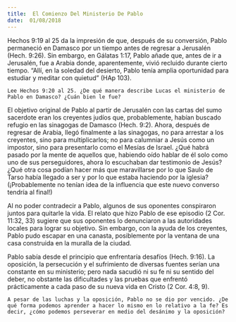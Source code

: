 ```yaml
---
title:  El Comienzo Del Ministerio De Pablo
date:  01/08/2018
---
```


Hechos 9:19 al 25 da la impresión de que, después de su conversión, Pablo permaneció en Damasco por un tiempo antes de regresar a Jerusalén (Hech. 9:26). Sin embargo, en Gálatas 1:17, Pablo añade que, antes de ir a Jerusalén, fue a Arabia donde, aparentemente, vivió recluido durante cierto tiempo. “Allí, en la soledad del desierto, Pablo tenía amplia oportunidad para estudiar y meditar con quietud” (HAp 103).

`Lee Hechos 9:20 al 25. ¿De qué manera describe Lucas el ministerio de Pablo en Damasco? ¿Cuán bien le fue?`

El objetivo original de Pablo al partir de Jerusalén con las cartas del sumo sacerdote eran los creyentes judíos que, probablemente, habían buscado refugio en las sinagogas de Damasco (Hech. 9:2). Ahora, después de regresar de Arabia, llegó finalmente a las sinagogas, no para arrestar a los creyentes, sino para multiplicarlos; no para calumniar a Jesús como un impostor, sino para presentarlo como el Mesías de Israel. ¿Qué habrá pasado por la mente de aquellos que, habiendo oído hablar de él solo como uno de sus perseguidores, ahora lo escuchaban dar testimonio de Jesús? ¿Qué otra cosa podían hacer más que maravillarse por lo que Saulo de Tarso había llegado a ser y por lo que estaba haciendo por la iglesia? (¡Probablemente no tenían idea de la influencia que este nuevo converso tendría al final!)

Al no poder contradecir a Pablo, algunos de sus oponentes conspiraron juntos para quitarle la vida. El relato que hizo Pablo de ese episodio (2 Cor. 11:32, 33) sugiere que sus oponentes lo denunciaron a las autoridades locales para lograr su objetivo. Sin embargo, con la ayuda de los creyentes, Pablo pudo escapar en una canasta, posiblemente por la ventana de una casa construida en la muralla de la ciudad.

Pablo sabía desde el principio que enfrentaría desafíos (Hech. 9:16). La oposición, la persecución y el sufrimiento de diversas fuentes serían una constante en su ministerio; pero nada sacudió ni su fe ni su sentido del deber, no obstante las dificultades y las pruebas que enfrentó prácticamente a cada paso de su nueva vida en Cristo (2 Cor. 4:8, 9).

`A pesar de las luchas y la oposición, Pablo no se dio por vencido. ¿De qué forma podemos aprender a hacer lo mismo en lo relativo a la fe? Es decir, ¿cómo podemos perseverar en medio del desánimo y la oposición?`